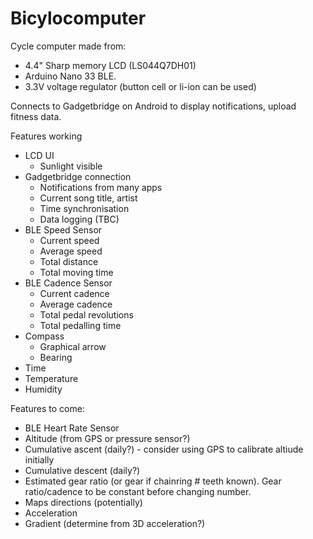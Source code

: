# Bicylocomputer
Cycle computer made from:
- 4.4" Sharp memory LCD (LS044Q7DH01)
- Arduino Nano 33 BLE.
- 3.3V voltage regulator (button cell or li-ion can be used)

Connects to Gadgetbridge on Android to display notifications, upload fitness data.

Features working
- LCD UI
  - Sunlight visible
- Gadgetbridge connection
  - Notifications from many apps
  - Current song title, artist
  - Time synchronisation
  - Data logging (TBC)
- BLE Speed Sensor
  - Current speed
  - Average speed
  - Total distance
  - Total moving time
- BLE Cadence Sensor
  - Current cadence
  - Average cadence
  - Total pedal revolutions
  - Total pedalling time
- Compass
  - Graphical arrow
  - Bearing
- Time
- Temperature
- Humidity


Features to come:
- BLE Heart Rate Sensor
- Altitude (from GPS or pressure sensor?)
- Cumulative ascent (daily?) - consider using GPS to calibrate altiude initially
- Cumulative descent (daily?)
- Estimated gear ratio (or gear if chainring # teeth known).  Gear ratio/cadence to be constant before changing number.
- Maps directions (potentially)
- Acceleration
- Gradient (determine from 3D acceleration?)
